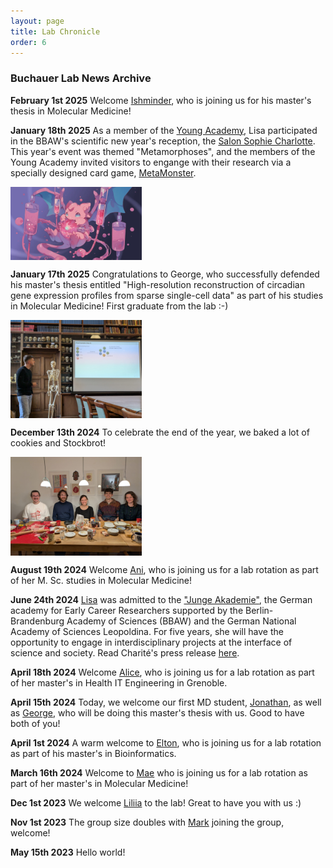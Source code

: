 ```yaml
---
layout: page
title: Lab Chronicle
order: 6
---
```


### Buchauer Lab News Archive 
__February 1st 2025__
Welcome [Ishminder](https://libuchauer.github.io/team), who is joining us for his master's thesis in Molecular Medicine!

__January 18th 2025__
As a member of the [Young Academy](https://www.diejungeakademie.de), Lisa participated in the BBAW's scientific new year's reception, the [Salon Sophie Charlotte](https://salon.bbaw.de/start). This year's event was themed "Metamorphoses", and the members of the Young Academy invited visitors to engange with their research via a specially designed card game, [MetaMonster](https://diejungeakademie.de/de/projekte/salon-sophie-charlotte/salon-sophie-charlotte-2025). 
  
<img style="width:15em" src="images/Metamonster.png" align="center">
  
__January 17th 2025__
Congratulations to George, who successfully defended his master's thesis entitled "High-resolution reconstruction of circadian gene expression profiles from sparse single-cell data" as part of his studies in Molecular Medicine! First graduate from the lab :-)
  
<img style="width:15em" src="images/George_defense.jpeg" align="center">
 
__December 13th 2024__
To celebrate the end of the year, we baked a lot of cookies and Stockbrot!
  
<img style="width:15em" src="images/teamcookies.jpeg" align="center">
  
__August 19th 2024__
Welcome [Ani](https://libuchauer.github.io/team), who is joining us for a lab rotation as part of her M. Sc. studies in Molecular Medicine!

__June 24th 2024__
[Lisa]((https://libuchauer.github.io/team)) was admitted to the ["Junge Akademie"](https://www.diejungeakademie.de/en/press/zehn-neue-mitglieder-in-junge-akademie-aufgenommen), the German academy for Early Career Researchers supported by the Berlin-Brandenburg Academy of Sciences (BBAW) and the German National Academy of Sciences Leopoldina. For five years, she will have the opportunity to engage in interdisciplinary projects at the interface of science and society. Read Charité's press release [here](https://www.charite.de/forschung/themen_forschung/2024/lisa_buchauer_ist_mitglied_der_jungen_akademie/).

__April 18th 2024__
Welcome [Alice](https://libuchauer.github.io/team), who is joining us for a lab rotation as part of her master's in Health IT Engineering in Grenoble.

__April 15th 2024__
Today, we welcome our first MD student, [Jonathan](https://libuchauer.github.io/team), as well as [George](https://libuchauer.github.io/team), who will be doing this master's thesis with us. Good to have both of you!

__April 1st 2024__
A warm welcome to [Elton](https://libuchauer.github.io/team), who is joining us for a lab rotation as part of his master's in Bioinformatics.

__March 16th 2024__
Welcome to [Mae](https://libuchauer.github.io/team) who is joining us for a lab rotation as part of her master's in Molecular Medicine!

__Dec 1st 2023__
We welcome [Liliia](https://libuchauer.github.io/team) to the lab! Great to have you with us :)

__Nov 1st 2023__
The group size doubles with [Mark](https://libuchauer.github.io/team) joining the group, welcome!

__May 15th 2023__
Hello world!